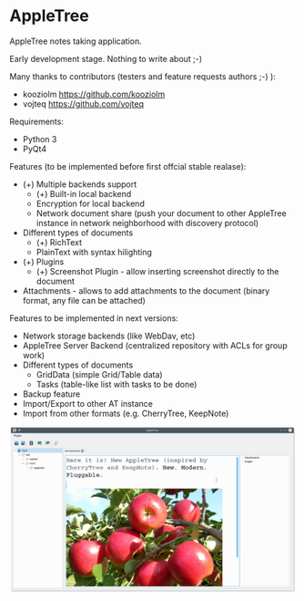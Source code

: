 # AppleTree
AppleTree notes taking application.

Early development stage. Nothing to write about ;-)

Many thanks to contributors (testers and feature requests authors ;-) ):

- kooziolm https://github.com/kooziolm
- vojteq https://github.com/vojteq

Requirements:
- Python 3
- PyQt4

Features (to be implemented before first offcial stable realase):
- (+) Multiple backends support
    - (+) Built-in local backend
    - Encryption for local backend
    - Network document share (push your document to other AppleTree instance in network neighborhood with discovery protocol)
- Different types of documents
    - (+) RichText
    - PlainText with syntax hilighting
- (+) Plugins
    - (+) Screenshot Plugin - allow inserting screenshot directly to the document
- Attachments - allows to add attachments to the document (binary format, any file can be attached)

Features to be implemented in next versions:
- Network storage backends (like WebDav, etc)
- AppleTree Server Backend (centralized repository with ACLs for group work)
- Different types of documents
    - GridData (simple Grid/Table data)
    - Tasks (table-like list with tasks to be done)
- Backup feature
- Import/Export to other AT instance
- Import from other formats (e.g. CherryTree, KeepNote)


![alt text](https://raw.githubusercontent.com/jkolczasty/appletree/master/screenshots/appletree.png)
